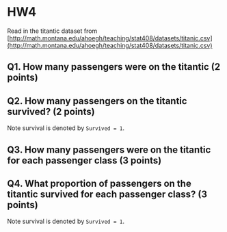 # HW4



Read in the titantic dataset from [http://math.montana.edu/ahoegh/teaching/stat408/datasets/titanic.csv](http://math.montana.edu/ahoegh/teaching/stat408/datasets/titanic.csv)


## Q1. How many passengers were on the titantic (2 points)

## Q2. How many passengers on the titantic survived? (2 points)

Note survival is denoted by `Survived = 1`.


## Q3. How many passengers were on the titantic for each passenger class (3 points)


## Q4. What proportion of passengers on the titantic survived for each passenger class? (3 points)

Note survival is denoted by `Survived = 1`.
